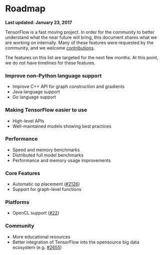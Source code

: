 # Roadmap
**Last updated: January 23, 2017**

TensorFlow is a fast moving project. In order for the community to better
understand what the near future will bring, this document shares what we are
working on internally. Many of these features were requested by the community,
and we welcome
[contributions](https://github.com/tensorflow/tensorflow/labels/contributions%20welcome).

The features on this list are targeted for the next few months. At this point,
we do not have timelines for these features.

### Improve non-Python language support

* Improve C++ API for graph construction and gradients
* Java language support
* Go language support

### Making TensorFlow easier to use
* High-level APIs
* Well-maintained models showing best practices

### Performance
* Speed and memory benchmarks
* Distributed full model benchmarks
* Performance and memory usage improvements

### Core Features
* Automatic op placement ([#2126](https://github.com/tensorflow/tensorflow/issues/2126))
* Support for graph-level functions

### Platforms
* OpenCL support ([#22](https://github.com/tensorflow/tensorflow/issues/22))

### Community
* More educational resources
* Better integration of TensorFlow into the opensource big data ecosystem (e.g.
[#2655](https://github.com/tensorflow/tensorflow/issues/2655))
